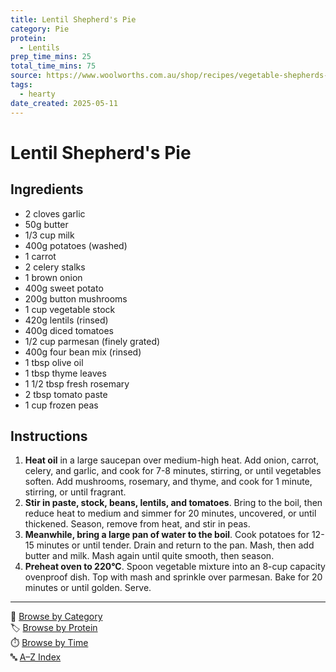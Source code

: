 ```yaml
---
title: Lentil Shepherd's Pie
category: Pie
protein:
  - Lentils
prep_time_mins: 25
total_time_mins: 75
source: https://www.woolworths.com.au/shop/recipes/vegetable-shepherds-pie
tags:
  - hearty
date_created: 2025-05-11
---
```


# Lentil Shepherd's Pie

## Ingredients
- 2 cloves garlic
- 50g butter
- 1/3 cup milk
- 400g potatoes (washed)
- 1 carrot
- 2 celery stalks
- 1 brown onion
- 400g sweet potato
- 200g button mushrooms
- 1 cup vegetable stock
- 420g lentils (rinsed)
- 400g diced tomatoes
- 1/2 cup parmesan (finely grated)
- 400g four bean mix (rinsed)
- 1 tbsp olive oil
- 1 tbsp thyme leaves
- 1 1/2 tbsp fresh rosemary
- 2 tbsp tomato paste
- 1 cup frozen peas

## Instructions
1. **Heat oil** in a large saucepan over medium-high heat. Add onion, carrot, celery, and garlic, and cook for 7-8 minutes, stirring, or until vegetables soften. Add mushrooms, rosemary, and thyme, and cook for 1 minute, stirring, or until fragrant.
2. **Stir in paste, stock, beans, lentils, and tomatoes**. Bring to the boil, then reduce heat to medium and simmer for 20 minutes, uncovered, or until thickened. Season, remove from heat, and stir in peas.
3. **Meanwhile, bring a large pan of water to the boil**. Cook potatoes for 12-15 minutes or until tender. Drain and return to the pan. Mash, then add butter and milk. Mash again until quite smooth, then season.
4. **Preheat oven to 220°C**. Spoon vegetable mixture into an 8-cup capacity ovenproof dish. Top with mash and sprinkle over parmesan. Bake for 20 minutes or until golden. Serve.

---

📁 [Browse by Category](categories.md)  
🏷️ [Browse by Protein](../indexes/protein.md)  
⏱️ [Browse by Time](../indexes/time.md)  
🔤 [A–Z Index](../indexes/alphabet.md)
